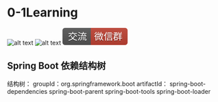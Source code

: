 # 0-1Learning

![alt text](../../static/common/svg/luoxiaosheng.svg "公众号")
![alt text](../../static/common/svg/luoxiaosheng_learning.svg "学习")
![alt text](../../static/common/svg/luoxiaosheng_wechat.svg "微信")


## Spring Boot 依赖结构树

结构树：
groupId：org.springframework.boot
artifactId：
spring-boot-dependencies
	spring-boot-parent
		spring-boot-tools
			spring-boot-loader